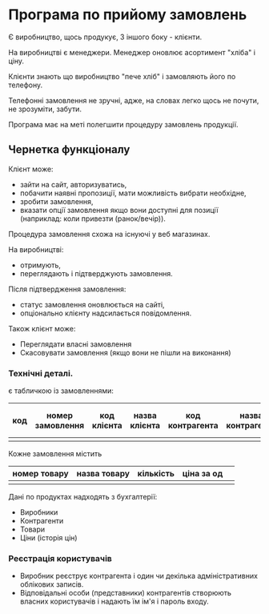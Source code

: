 # Програма по прийому замовлень

Є виробництво, щось продукує,
З іншого боку - клієнти.

На виробництві є менеджери.
Менеджер оновлює асортимент "хліба" і ціну.

Клієнти знають що виробництво "пече хліб" і замовляють його по телефону.

Телефонні замовлення не зручні, адже, на словах легко щось не почути, не зрозуміти, забути.

Програма має на меті полегшити процедуру замовлень продукції.

## Чернетка функціоналу

Клієнт може:
- зайти на сайт, авторизуватись,
- побачити наявні пропозиції, мати можливість вибрати необхідне,
- зробити замовлення,
- вказати опції замовлення якщо вони доступні для позиції (наприклад: коли привезти (ранок/вечір)).

Процедура замовлення схожа на існуючі у веб магазинах.

На виробництві:
- отримують,
- переглядають і підтверджують замовлення.

Після підтвердження замовлення:

- статус замовлення оновлюється на сайті,
- опціонально клієнту надсилається повідомлення.


Також клієнт може:
- Переглядати власні замовлення
- Скасовувати замовлення (якщо вони не пішли на виконання)

### Технічні деталі.

є табличкою із замовленнями:

|код| номер замовлення| код клієнта| назва клієнта | код контрагента | назва контрагента | дата створення замовлення |
|---|-----------------|------------|---------------|-----------------|-------------------|---------------------------|
||||||||

Кожне замовлення містить

| номер товару | назва товару | кількість | ціна за од |  |
|---|---|---|---|---|
|   |   |   |   |   |


Дані по продуктах надходять з бухгалтерії:

- Виробники
- Контрагенти
- Товари
- Ціни (історія цін)


### Реєстрація користувачів

- Виробник реєструє контрагента і один чи декілька адміністративних облікових записів.
- Відповідальні особи (представники) контрагентів створюють власних користувачів
і надають їм ім'я і пароль входу.
